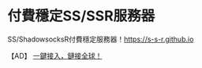 # 付費穩定SS/SSR服務器

SS/ShadowsocksR付費穩定服務器！https://s-s-r.github.io

【AD】 [一鍵接入，鏈接全球！](https://s-s-r.github.io/)
